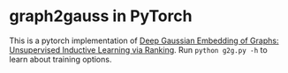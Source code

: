 # graph2gauss in PyTorch

This is a pytorch implementation of [Deep Gaussian Embedding of Graphs:
Unsupervised Inductive Learning via
Ranking](https://openreview.net/forum?id=r1ZdKJ-0W). Run `python g2g.py -h` to
learn about training options.
